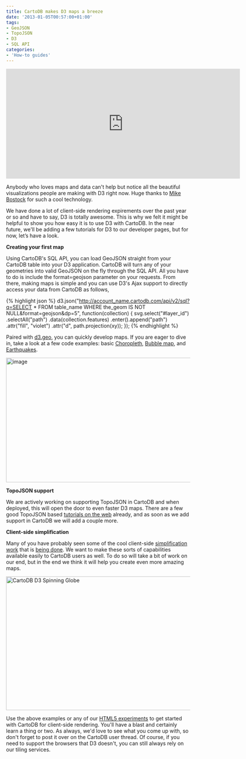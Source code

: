 ```yaml
---
title: CartoDB makes D3 maps a breeze
date: '2013-01-05T00:57:00+01:00'
tags:
- GeoJSON
- TopoJSON
- D3
- SQL API
categories:
- 'How-to guides'
---
```


<iframe frameborder="0" height="300" src="http://cartodb.s3.amazonaws.com/tumblr/posts/iframe.html" width="640"></iframe>

Anybody who loves maps and data can't help but notice all the beautiful visualizations people are making with D3 right now. Huge thanks to <a href="http://bost.ocks.org/mike/">Mike Bostock</a> for such a cool technology. 

We have done a lot of client-side rendering expirements over the past year or so and have to say, D3 is totally awesome. This is why we felt it might be helpful to show you how easy it is to use D3 with CartoDB. In the near future, we'll be adding a few tutorials for D3 to our developer pages, but for now, let’s have a look.

**Creating your first map**

Using CartoDB's SQL API, you can load GeoJSON straight from your CartoDB table into your D3 application. CartoDB will turn any of your geometries into valid GeoJSON on the fly through the SQL API. All you have to do is include the format=geojson parameter on your requests. From there, making maps is simple and you can use D3's Ajax support to directly access your data from CartoDB as follows, 

 {% highlight json %}
 d3.json("http://account_name.cartodb.com/api/v2/sql?q=SELECT * FROM table_name WHERE the_geom IS NOT NULL&format=geojson&dp=5", function(collection) { 
  svg.select("#layer_id")
    .selectAll("path")
    .data(collection.features)
    .enter().append("path")
    .attr("fill", "violet")
    .attr("d", path.projection(xy));
});
{% endhighlight %}


Paired with <a href="https://github.com/mbostock/d3/wiki/Geo-Paths">d3.geo</a>, you can quickly develop maps. If you are eager to dive in, take a look at a few code examples: basic <a href="http://bl.ocks.org/4448106" title="CartoDB D3 Choropleth">Choropleth</a>, <a href="http://bl.ocks.org/4448162" title="CartoDB D3">Bubble map</a>, and <a href="http://bl.ocks.org/4455569" title="CartoDB D3">Earthquakes</a>.

<img alt="image" height="340" src="http://cartodb.s3.amazonaws.com/tumblr/posts/d3_subway_map.png" width="650"/>

**TopoJSON support**

We are actively working on supporting TopoJSON in CartoDB and when deployed, this will open the door to even faster D3 maps. There are a few good TopoJSON based <a href="http://bost.ocks.org/mike/map/">tutorials on the web</a> already, and as soon as we add support in CartoDB we will add a couple more. 

**Client-side simplification**

Many of you have probably seen some of the cool client-side <a href="http://bost.ocks.org/mike/simplify/">simplification work</a> that is <a href="http://www.jasondavies.com/maps/simplify/">being done</a>. We want to make these sorts of capabilities available easily to CartoDB users as well. To do so will take a bit of work on our end, but in the end we think it will help you create even more amazing maps. 

<img alt="CartoDB D3 Spinning Globe" height="365" src="http://cartodb.s3.amazonaws.com/tumblr/posts/d3_spinning_globe.png" width="650"/>

Use the above examples or any of our <a href="http://vizzuality.github.com/HTML5-experiments/">HTML5 experiments</a> to get started with CartoDB for client-side rendering. You'll have a blast and certainly learn a thing or two. As always, we'd love to see what you come up with, so don't forget to post it over on the CartoDB user thread. Of course, if you need to support the browsers that D3 doesn't, you can still always rely on our tiling services.
